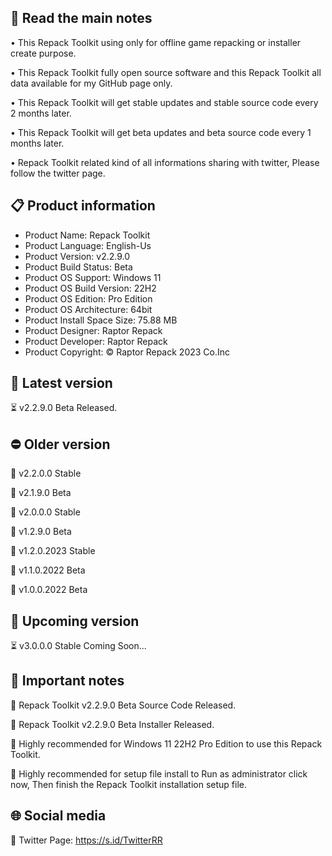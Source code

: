 📝 Read the main notes
----------------------

• This Repack Toolkit using only for offline game repacking or installer create purpose.

• This Repack Toolkit fully open source software and this Repack Toolkit all data available for my GitHub page only.

• This Repack Toolkit will get stable updates and stable source code every 2 months later.

• This Repack Toolkit will get beta updates and beta source code every 1 months later.

• Repack Toolkit related kind of all informations sharing with twitter, Please follow the twitter page.

📋 Product information
----------------------
- Product Name: Repack Toolkit
- Product Language: English-Us
- Product Version: v2.2.9.0
- Product Build Status: Beta
- Product OS Support: Windows 11
- Product OS Build Version: 22H2
- Product OS Edition: Pro Edition
- Product OS Architecture: 64bit
- Product Install Space Size: 75.88 MB
- Product Designer: Raptor Repack
- Product Developer: Raptor Repack
- Product Copyright: © Raptor Repack 2023 Co.Inc

🌟 Latest version
-----------------
⏳ v2.2.9.0 Beta Released.

⛔ Older version
----------------
🚫 v2.2.0.0 Stable

🚫 v2.1.9.0 Beta

🚫 v2.0.0.0 Stable

🚫 v1.2.9.0 Beta

🚫 v1.2.0.2023 Stable

🚫 v1.1.0.2022 Beta

🚫 v1.0.0.2022 Beta

📢 Upcoming version
-------------------
⏳ v3.0.0.0 Stable Coming Soon...

📝 Important notes
------------------
🔴 Repack Toolkit v2.2.9.0 Beta Source Code Released.

🔴 Repack Toolkit v2.2.9.0 Beta Installer Released.

🔴 Highly recommended for Windows 11 22H2 Pro Edition to use this Repack Toolkit.

🔴 Highly recommended for setup file install to Run as administrator click now, Then finish the Repack Toolkit installation setup file.

🌐 Social media
---------------
🔗 Twitter Page: https://s.id/TwitterRR
